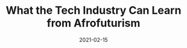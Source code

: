 ---
title: "What the Tech Industry Can Learn from Afrofuturism"
authors:
    - "Sidney Phillips"
categories: 
    - "race"
    - "anti-racism"
    - "AI"
link: "https://www.blackprintatx.com/opinion/what-the-tech-industry-can-learn-from-afrofuturism"
date: "2021-02-15"
---